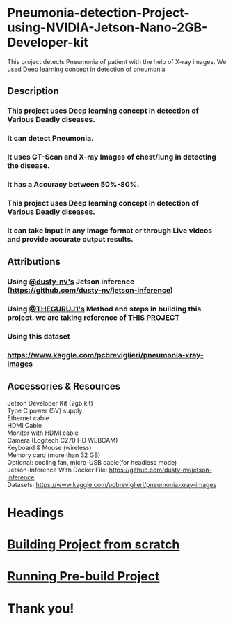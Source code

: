  # Pneumonia-detection-Project-using-NVIDIA-Jetson-Nano-2GB-Developer-kit
This project detects Pneumonia of patient with the help of X-ray images. We used Deep learning concept in detection of pneumonia
## Description

  
### This project uses Deep learning concept in detection of Various Deadly diseases.

### It can  detect Pneumonia.

### It uses CT-Scan and X-ray Images of chest/lung in detecting the disease.

### It has a Accuracy between 50%-80%.

### This project uses Deep learning concept in detection of Various Deadly diseases.

### It can take input in any Image format or through Live videos and provide accurate output results.


## Attributions

### Using [@dusty-nv's](https://github.com/dusty-nv/) Jetson inference (https://github.com/dusty-nv/jetson-inference)
### Using [@THEGURUJ1's](https://github.com/THEGURUJ1) Method and steps in building this project. we are taking reference of [THIS PROJECT](https://github.com/THEGURUJ1/AI-for-Healthcare-Project-using-NVIDIA-Jetson-Nano-2GB-Developer-kit)
### Using this dataset
### https://www.kaggle.com/pcbreviglieri/pneumonia-xray-images

## Accessories & Resources

Jetson Developer Kit (2gb kit) <br />
Type C power (5V) supply <br />
Ethernet cable <br />
HDMI Cable <br />
Monitor with HDMI cable <br />
Camera (Logitech C270 HD WEBCAM) <br />
Keyboard & Mouse (wireless) <br />
Memory card (more than 32 GB) <br />
Optional: cooling fan, micro-USB cable(for headless mode) <br />
Jetson-Inference With Docker File: https://github.com/dusty-nv/jetson-inference <br />
Datasets: https://www.kaggle.com/pcbreviglieri/pneumonia-xray-images <br />

# Headings

# [Building Project from scratch](https://github.com/THEGURUJ1/AI-for-Healthcare-Project-using-NVIDIA-Jetson-Nano-2GB-Developer-kit/blob/main/Building%20Project%20from%20scratch.md)
# [Running Pre-build Project](https://github.com/Ashutosh808/Pneumonia-detection-using-jetson-nano-kit/blob/main/Building%20Project%20from%20scratch.md )

# Thank you!
